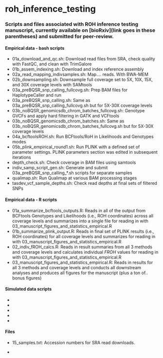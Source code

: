 # roh_inference_testing

### Scripts and files associated with ROH inference testing manuscript, currently available on [bioRxiv](link goes in these parentheses) and submitted for peer-review.

#### Empirical data - bash scripts
* 01a_download_and_qc.sh: Download read files from SRA, check quality with FastQC, and clean with TrimGalore
* 01b_assem_indexing.sh: Download and index reference assembly
* 02a_read_mapping_indivsamples.sh: Map.... reads. With BWA-MEM
* 02b_downsampling.sh: Downsample full coverage set to 5X, 10X, 15X, and 30X coverage levels with SAMtools
* 03a_preBQSR_snp_calling_fullcovg.sh: Prep BAM files for HaplotypeCaller and run 
* 03a_preBQSR_snp_calling.sh: Same as 03a_preBQSR_snp_calling_fullcovg.sh but for 5X-30X coverage levels
* 03b_noBQSR_genomicsdb_chrom_batches_fullcovg.sh: Genotype GVCFs and apply hard filtering in GATK and VCFtools
* 03b_noBQSR_genomicsdb_chrom_batches.sh: Same as 03b_noBQSR_genomicsdb_chrom_batches_fullcovg.sh but for 5X-30X coverage levels
* 04a_bcftoolsROH.sh: Run BCFtools/RoH in Likelihoods and Genotypes modes
* 05b_plink_empirical_round1.sh: Run PLINK with a defined set of parameter settings. PLINK parameters section was edited in subsequent iterations
* depth_check.sh: Check coverage in BAM files using samtools
* indiv_samp_script_gen.sh: Generate and submit 03a_preBQSR_snp_calling_\*.sh scripts for separate samples
* qualimap.sh: Run Qualimap at various BAM processing stages
* tasdev_vcf_sample_depths.sh: Check read depths at final sets of filtered SNPs
 
#### Empirical data - R scripts
* 01a_summarize_bcftools_outputs.R: Reads in all of the output from BCFtools Genotypes and Likelihoods (i.e., ROH coordinates) across all coverage levels and summarizes into a single file for reading in with 03_manuscript_figures_and_statistics_empirical.R
* 01b_summarize_plink_output.R: Reads in final set of PLINK results (i.e., ROH coordinates) for all coverage levels and summarizes for reading in with 03_manuscript_figures_and_statistics_empirical.R
* 02_indiv_fROH_calcs.R: Reads in result summaries from all 3 methods and coverage levels and calculates individual *F*_ROH_ values for reading in with 03_manuscript_figures_and_statistics_empirical.R
* 03_manuscript_figures_and_statistics_empirical.R: Reads in results for all 3 methods and coverage levels and conducts all downstream analyses and produces all figures for the manuscript (plus a ton of.. bonus figures)

#### Simulated data scripts
* 

* 

* 

* 

* 

 


#### Files
* 15_samples.txt: Accession numbers for SRA read downloads.

* 
